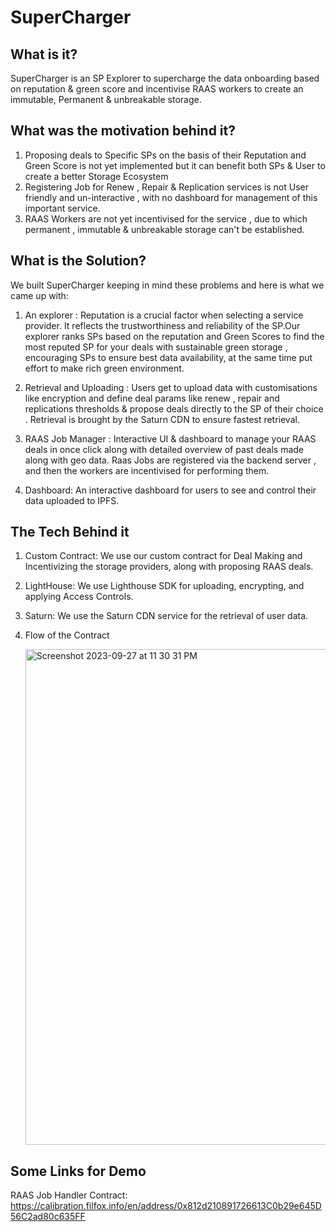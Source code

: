 # SuperCharger

## What is it?

SuperCharger is an SP Explorer to supercharge the data onboarding based on reputation & green score and incentivise RAAS workers to create an immutable, Permanent & unbreakable storage.

## What was the motivation behind it?

1. Proposing deals to Specific SPs on the basis of their Reputation and Green Score is not yet implemented but it can benefit both SPs & User to create a better Storage Ecosystem
2. Registering Job for Renew , Repair & Replication services is not User friendly and un-interactive , with no dashboard for management of this important service.
3. RAAS Workers are not yet incentivised for the service , due to which permanent , immutable & unbreakable storage can't be established.

## What is the Solution?

We built SuperCharger keeping in mind these problems and here is what we came up with:

1. An explorer : Reputation is a crucial factor when selecting a service provider. It reflects the trustworthiness and reliability of the SP.Our explorer ranks SPs based on  the reputation and Green Scores to find the most reputed SP for your deals with sustainable green storage , encouraging SPs to ensure best data availability, at the same time put effort to make rich green environment.

2. Retrieval and Uploading : Users get to upload data with customisations  like encryption and define deal params like renew , repair and replications thresholds & propose deals directly to the SP of their choice . Retrieval is brought by the Saturn CDN to ensure fastest retrieval.

3. RAAS Job Manager : Interactive UI & dashboard to manage your RAAS deals in once click  along with detailed overview of past deals made along with geo data. Raas Jobs are registered via the backend server , and then the workers are incentivised  for performing them.

4. Dashboard: An interactive dashboard for users to see and control their data uploaded to IPFS.

## The Tech Behind it

1. Custom Contract: We use our custom contract for Deal Making and Incentivizing the storage providers, along with proposing RAAS deals.
2. LightHouse: We use Lighthouse SDK for uploading, encrypting, and applying Access Controls.
3. Saturn: We use the Saturn CDN service for the retrieval of user data.

4. Flow of the Contract
   
   <img width="793" alt="Screenshot 2023-09-27 at 11 30 31 PM" src="https://github.com/Architsharma7/SuperCharger/assets/90101251/e001c6da-93d5-4d41-9ec4-119615b070f0">


## Some Links for Demo

RAAS Job Handler Contract: https://calibration.filfox.info/en/address/0x812d210891726613C0b29e645D56C2ad80c635FF

